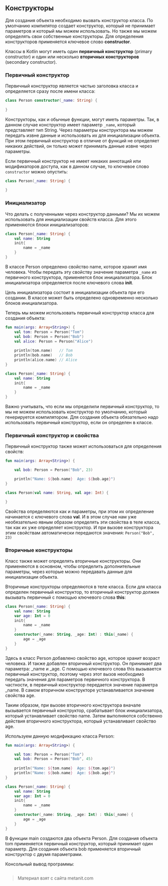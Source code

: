 ## Конструкторы

Для создания объекта необходимо вызвать конструктор класса. По умолчанию компилятор создает конструктор, который не принимает параметров и который мы можем использовать. Но также мы можем определять свои собственные конструкторы. Для определения конструкторов применяется ключевое слово **constructor**.

Классы в Kotlin могут иметь один **первичный конструктор** (primary constructor) и один или несколько **вторичных конструкторов** (secondary constructor).

### Первичный конструктор

Первичный конструктор является частью заголовка класса и определяется сразу после имени класса:

```kotlin
class Person constructor(_name: String) {
   
}
```

Конструкторы, как и обычные функции, могут иметь параметры. Так, в данном случае конструктор имеет параметр `_name`, который представляет тип String. Через параметры конструктора мы можем передать извне данные и использовать их для инициализации объекта. При этом первичный конструктор в отличие от функций не определяет никаких действий, он только может принимать данные извне через параметры.

Если первичный конструктор не имеет никаких аннотаций или модификаторов доступа, как в данном случае, то ключевое слово `constructor` можно опустить:

```kotlin
class Person(_name: String) {
   
}
```

### Инициализатор

Что делать с полученными через конструктор данными? Мы их можем использовать для инициализации свойств класса. Для этого применяются блоки инициализаторов:

```kotlin
class Person(_name: String) {
    val name: String
    init{
        name = _name
    }
}
```

В классе Person определено свойство name, которое хранит имя человека. Чтобы передать эту свойству значение параметра `_name` из первичного конструктора, применяется блок инициализатора. Блок инициализатора определяется после ключевого слова **init**.

Цель инициализатора состоит в инициализации объекта при его создании. В классе может быть определено одновременно несколько блоков инициализатора.

Теперь мы можем использовать первичный конструктор класса для создания объекта:

```kotlin
fun main(args: Array<String>) {
    val tom: Person = Person("Tom")
    val bob: Person = Person("Bob")
    val alice: Person = Person("Alice")
    
    println(tom.name)   // Tom
    println(bob.name)   // Bob
    println(alice.name) // Alice
}

class Person(_name: String) {
    val name: String
    init{
        name = _name
    }
}
```

Важно учитывать, что если мы определили первичный конструктор, то мы не можем использовать конструктор по умолчанию, который генерируется компилятором. Для создания объекта обязательно надо использовать первичный конструктор, если он определен в классе.

### Первичный конструктор и свойства

Первичный конструктор также может использоваться для определения свойств:

```kotlin
fun main(args: Array<String>) {

    val bob: Person = Person("Bob", 23)

    println("Name: ${bob.name}  Age: ${bob.age}")
}

class Person(val name: String, val age: Int) {

}
```

Свойства определяются как и параметры, при этом их определение начинается с ключевого слова **val**. И в этом случае нам уже необязательно явным образом определять эти свойства в теле класса, так как их уже определяет конструктор. И при вызове конструктора этим свойствам автоматически передаются значения: `Person("Bob", 23)`

### Вторичные конструкторы

Класс также может определять вторичные конструкторы. Они применяются в основном, чтобы определить дополнительные параметры, через которые можно передавать данные для инициализации объекта.

Вторичные конструкторы определяются в теле класса. Если для класса определен первичный конструктор, то вторичный конструктор должен вызывать первичный с помощью ключевого слова **this**:

```kotlin
class Person(_name: String) {
    val name: String
    var age: Int = 0
    init{
        name = _name
    }
    constructor(_name: String, _age: Int) : this(_name) {
        age = _age
    }
}
```

Здесь в класс Person добавлено свойство age, которое хранит возраст человека. И также добавлен вторичный конструктор. Он принимает два параметра: _name и _age. С помощью ключевого слова this вызывается первичный конструктор, поэтому через этот вызов необходимо передать значения для параметров первичного конструктора. В частности, в первичный конструктор передается значение параметра _name. В самом вторичном конструкторе устанавливается значение свойства age.

Таким образом, при вызове вторичного конструктора вначале вызывается первичный конструктор, срабатывает блок инициализатора, который устанавливает свойство name. Затем выполняются собственно действия вторичного конструктора, который устанавливает свойство age.

Используем данную модификацию класса Person:

```kotlin
fun main(args: Array<String>) {

    val tom: Person = Person("Tom")
    val bob: Person = Person("Bob", 45)
    
    println("Name: ${tom.name}  Age: ${tom.age}")
    println("Name: ${bob.name}  Age: ${bob.age}")
}

class Person(_name: String) {
    val name: String
    var age: Int = 0
    init{
        name = _name
    }
    constructor(_name: String, _age: Int) : this(_name) {
        age = _age
    }
}
```

В функции main создаются два объекта Person. Для создания объекта tom применяется первичный конструктор, который принимает один параметр. Для создания объекта bob применяется вторичный конструктор с двумя параметрами.

Консольный вывод программы:

```

```


> Материал взят с сайта metanit.com